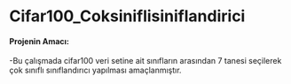 # Cifar100_Coksiniflisiniflandirici
####  Projenin Amacı:
-Bu çalışmada cifar100 veri setine ait sınıfların arasından 7 tanesi seçilerek çok sınıflı sınıflandırıcı yapılması amaçlanmıştır.
